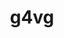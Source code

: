 ---
title: "g4vg"
layout: cache
categories: [package, develop]
meta: {"compilers": ["gcc@11.4.0", "gcc@13.2.0"], "num_specs": 100, "num_specs_by_stack": {"hep": 100, "root": 100}, "oss": ["ubuntu22.04", "ubuntu24.04"], "platforms": ["linux"], "stacks": ["hep", "root"], "targets": ["x86_64_v3"], "versions": ["1.0.4", "1.0.5"]}
spec_details: [{"compiler": "gcc@13.2.0", "hash": "27okaxyurng6elh7rsftyd6xd55hvmoi", "os": "ubuntu24.04", "platform": "linux", "size": "-", "stacks": ["hep", "root"], "target": "x86_64_v3", "variants": ["build_system=cmake", "build_type=Release", "~debug", "generator=make", "~ipo", "+shared"], "versions": ["1.0.5"]}, {"compiler": "gcc@11.4.0", "hash": "2ewihlhdb6y4vdafvp65yx5s5ad2slgs", "os": "ubuntu22.04", "platform": "linux", "size": "-", "stacks": ["hep", "root"], "target": "x86_64_v3", "variants": ["build_system=cmake", "build_type=Release", "~debug", "generator=make", "~ipo", "+shared"], "versions": ["1.0.4"]}, {"compiler": "gcc@11.4.0", "hash": "3ir4zhujojir5fxtr5ckycowhaaqgzle", "os": "ubuntu22.04", "platform": "linux", "size": "-", "stacks": ["hep", "root"], "target": "x86_64_v3", "variants": ["build_system=cmake", "build_type=Release", "~debug", "generator=make", "~ipo", "+shared"], "versions": ["1.0.4"]}, {"compiler": "gcc@11.4.0", "hash": "3nnaole4igoofwsvwctvp2d3f2ebrict", "os": "ubuntu22.04", "platform": "linux", "size": "-", "stacks": ["hep", "root"], "target": "x86_64_v3", "variants": ["build_system=cmake", "build_type=Release", "~debug", "generator=make", "~ipo", "+shared"], "versions": ["1.0.4"]}, {"compiler": "gcc@13.2.0", "hash": "3xe77tgavfsztbwjyrcevambnlq572b4", "os": "ubuntu24.04", "platform": "linux", "size": "-", "stacks": ["hep", "root"], "target": "x86_64_v3", "variants": ["build_system=cmake", "build_type=Release", "~debug", "generator=make", "~ipo", "+shared"], "versions": ["1.0.5"]}, {"compiler": "gcc@11.4.0", "hash": "4lawivlvf3wdmcyabuyslavft2zlv7b3", "os": "ubuntu22.04", "platform": "linux", "size": "-", "stacks": ["hep", "root"], "target": "x86_64_v3", "variants": ["build_system=cmake", "build_type=Release", "~debug", "generator=make", "~ipo", "+shared"], "versions": ["1.0.4"]}, {"compiler": "gcc@13.2.0", "hash": "4qkg2um5volbhrdow533l7n6d7jsvhij", "os": "ubuntu24.04", "platform": "linux", "size": "-", "stacks": ["hep", "root"], "target": "x86_64_v3", "variants": ["build_system=cmake", "build_type=Release", "~debug", "generator=make", "~ipo", "+shared"], "versions": ["1.0.4"]}, {"compiler": "gcc@13.2.0", "hash": "4vepqd4krwsamzx527qsd5fk2gouubfp", "os": "ubuntu24.04", "platform": "linux", "size": "-", "stacks": ["hep", "root"], "target": "x86_64_v3", "variants": ["build_system=cmake", "build_type=Release", "~debug", "generator=make", "~ipo", "+shared"], "versions": ["1.0.5"]}, {"compiler": "gcc@11.4.0", "hash": "5ruvlurme74u4kyw37akmkupcu4tremb", "os": "ubuntu22.04", "platform": "linux", "size": "-", "stacks": ["hep", "root"], "target": "x86_64_v3", "variants": ["build_system=cmake", "build_type=Release", "~debug", "generator=make", "~ipo", "+shared"], "versions": ["1.0.4"]}, {"compiler": "gcc@11.4.0", "hash": "5vdii356fjeirmtsxgt745fddryf6hlo", "os": "ubuntu22.04", "platform": "linux", "size": "-", "stacks": ["hep", "root"], "target": "x86_64_v3", "variants": ["build_system=cmake", "build_type=Release", "~debug", "generator=make", "~ipo", "+shared"], "versions": ["1.0.4"]}, {"compiler": "gcc@13.2.0", "hash": "6ie4xi4v32j3c6ygugho5j2xy4my7apu", "os": "ubuntu24.04", "platform": "linux", "size": "-", "stacks": ["hep", "root"], "target": "x86_64_v3", "variants": ["build_system=cmake", "build_type=Release", "~debug", "generator=make", "~ipo", "+shared"], "versions": ["1.0.5"]}, {"compiler": "gcc@11.4.0", "hash": "6ncucawayxnn6o7syfmz2efgw724x77i", "os": "ubuntu22.04", "platform": "linux", "size": "-", "stacks": ["hep", "root"], "target": "x86_64_v3", "variants": ["build_system=cmake", "build_type=Release", "~debug", "generator=make", "~ipo", "+shared"], "versions": ["1.0.4"]}, {"compiler": "gcc@11.4.0", "hash": "6pyrb2wxkrxn3gtzcjehmarbg7ethneh", "os": "ubuntu22.04", "platform": "linux", "size": "-", "stacks": ["hep", "root"], "target": "x86_64_v3", "variants": ["build_system=cmake", "build_type=Release", "~debug", "generator=make", "~ipo", "+shared"], "versions": ["1.0.4"]}, {"compiler": "gcc@13.2.0", "hash": "75uf5kozsfk4j7aaime2d6rrmgeudztz", "os": "ubuntu24.04", "platform": "linux", "size": "-", "stacks": ["hep", "root"], "target": "x86_64_v3", "variants": ["build_system=cmake", "build_type=Release", "~debug", "generator=make", "~ipo", "+shared"], "versions": ["1.0.5"]}, {"compiler": "gcc@13.2.0", "hash": "7ktgy75s7gb22shf7zd7tmykpcnsx34e", "os": "ubuntu24.04", "platform": "linux", "size": "-", "stacks": ["hep", "root"], "target": "x86_64_v3", "variants": ["build_system=cmake", "build_type=Release", "~debug", "generator=make", "~ipo", "+shared"], "versions": ["1.0.5"]}, {"compiler": "gcc@11.4.0", "hash": "a3ctgg6dhbyqfiuyfweliglb5dwjbvq4", "os": "ubuntu22.04", "platform": "linux", "size": "-", "stacks": ["hep", "root"], "target": "x86_64_v3", "variants": ["build_system=cmake", "build_type=Release", "~debug", "generator=make", "~ipo", "+shared"], "versions": ["1.0.4"]}, {"compiler": "gcc@11.4.0", "hash": "ac5s6ck72wpjlq7zbai4fnxyj47tefhz", "os": "ubuntu22.04", "platform": "linux", "size": "-", "stacks": ["hep", "root"], "target": "x86_64_v3", "variants": ["build_system=cmake", "build_type=Release", "~debug", "generator=make", "~ipo", "+shared"], "versions": ["1.0.4"]}, {"compiler": "gcc@13.2.0", "hash": "aifwx6snfvczgu7pbi7fgru2t4gzmkpx", "os": "ubuntu24.04", "platform": "linux", "size": "-", "stacks": ["hep", "root"], "target": "x86_64_v3", "variants": ["build_system=cmake", "build_type=Release", "~debug", "generator=make", "~ipo", "+shared"], "versions": ["1.0.5"]}, {"compiler": "gcc@13.2.0", "hash": "byazwdqqohskgt5epxwosnd5wdvd2kdc", "os": "ubuntu24.04", "platform": "linux", "size": "-", "stacks": ["hep", "root"], "target": "x86_64_v3", "variants": ["build_system=cmake", "build_type=Release", "~debug", "generator=make", "~ipo", "+shared"], "versions": ["1.0.5"]}, {"compiler": "gcc@11.4.0", "hash": "c7ebbd66i5qpv53xrskgc5fyrdrfyhvn", "os": "ubuntu22.04", "platform": "linux", "size": "-", "stacks": ["hep", "root"], "target": "x86_64_v3", "variants": ["build_system=cmake", "build_type=Release", "~debug", "generator=make", "~ipo", "+shared"], "versions": ["1.0.4"]}, {"compiler": "gcc@11.4.0", "hash": "ce5aagwdnjlybeykjxnqsok62pdhf27k", "os": "ubuntu22.04", "platform": "linux", "size": "-", "stacks": ["hep", "root"], "target": "x86_64_v3", "variants": ["build_system=cmake", "build_type=Release", "~debug", "generator=make", "~ipo", "+shared"], "versions": ["1.0.4"]}, {"compiler": "gcc@11.4.0", "hash": "dsic3dnhkf6q4grzpq7rztfdtr4t7cld", "os": "ubuntu22.04", "platform": "linux", "size": "-", "stacks": ["hep", "root"], "target": "x86_64_v3", "variants": ["build_system=cmake", "build_type=Release", "~debug", "generator=make", "~ipo", "+shared"], "versions": ["1.0.4"]}, {"compiler": "gcc@11.4.0", "hash": "e43ajoei6j4lpgsaf42mvfc2kbp35yrl", "os": "ubuntu22.04", "platform": "linux", "size": "-", "stacks": ["hep", "root"], "target": "x86_64_v3", "variants": ["build_system=cmake", "build_type=Release", "~debug", "generator=make", "~ipo", "+shared"], "versions": ["1.0.4"]}, {"compiler": "gcc@11.4.0", "hash": "ecqtckrss3gear5a5gbr2a6qb42wdvfh", "os": "ubuntu22.04", "platform": "linux", "size": "-", "stacks": ["hep", "root"], "target": "x86_64_v3", "variants": ["build_system=cmake", "build_type=Release", "~debug", "generator=make", "~ipo", "+shared"], "versions": ["1.0.4"]}, {"compiler": "gcc@11.4.0", "hash": "et7ucwp6zyk7jrhcw75a6z3sf5a6yoso", "os": "ubuntu22.04", "platform": "linux", "size": "-", "stacks": ["hep", "root"], "target": "x86_64_v3", "variants": ["build_system=cmake", "build_type=Release", "~debug", "generator=make", "~ipo", "+shared"], "versions": ["1.0.4"]}, {"compiler": "gcc@13.2.0", "hash": "eyzpyzt2cwyga7dfdt4fs3kvlnwrm6bz", "os": "ubuntu24.04", "platform": "linux", "size": "-", "stacks": ["hep", "root"], "target": "x86_64_v3", "variants": ["build_system=cmake", "build_type=Release", "~debug", "generator=make", "~ipo", "+shared"], "versions": ["1.0.5"]}, {"compiler": "gcc@13.2.0", "hash": "f5k5ontwzj44nfhsyb65fquiu2uq5els", "os": "ubuntu24.04", "platform": "linux", "size": "-", "stacks": ["hep", "root"], "target": "x86_64_v3", "variants": ["build_system=cmake", "build_type=Release", "~debug", "generator=make", "~ipo", "+shared"], "versions": ["1.0.5"]}, {"compiler": "gcc@11.4.0", "hash": "f7m2mluf55yp3vvn5rhvhxjyqdpl7rna", "os": "ubuntu22.04", "platform": "linux", "size": "-", "stacks": ["hep", "root"], "target": "x86_64_v3", "variants": ["build_system=cmake", "build_type=Release", "~debug", "generator=make", "~ipo", "+shared"], "versions": ["1.0.4"]}, {"compiler": "gcc@13.2.0", "hash": "fbhw3h4uyohbcmnxicd5gsyacror3ji4", "os": "ubuntu24.04", "platform": "linux", "size": "-", "stacks": ["hep", "root"], "target": "x86_64_v3", "variants": ["build_system=cmake", "build_type=Release", "~debug", "generator=make", "~ipo", "+shared"], "versions": ["1.0.5"]}, {"compiler": "gcc@11.4.0", "hash": "fcbvbipzywz7vxwrwgs43ky3tz56t3kw", "os": "ubuntu22.04", "platform": "linux", "size": "-", "stacks": ["hep", "root"], "target": "x86_64_v3", "variants": ["build_system=cmake", "build_type=Release", "~debug", "generator=make", "~ipo", "+shared"], "versions": ["1.0.4"]}, {"compiler": "gcc@13.2.0", "hash": "fi6e45wr5fcfhmxr4oaghay67ei6az4o", "os": "ubuntu24.04", "platform": "linux", "size": "-", "stacks": ["hep", "root"], "target": "x86_64_v3", "variants": ["build_system=cmake", "build_type=Release", "~debug", "generator=make", "~ipo", "+shared"], "versions": ["1.0.4"]}, {"compiler": "gcc@13.2.0", "hash": "fjeuez24cmbn5judmzmtdhdm2vlxaahj", "os": "ubuntu24.04", "platform": "linux", "size": "-", "stacks": ["hep", "root"], "target": "x86_64_v3", "variants": ["build_system=cmake", "build_type=Release", "~debug", "generator=make", "~ipo", "+shared"], "versions": ["1.0.5"]}, {"compiler": "gcc@13.2.0", "hash": "gowbnogrq3hgl7wnovlnpdbet3w2nwfm", "os": "ubuntu24.04", "platform": "linux", "size": "-", "stacks": ["hep", "root"], "target": "x86_64_v3", "variants": ["build_system=cmake", "build_type=Release", "~debug", "generator=make", "~ipo", "+shared"], "versions": ["1.0.4"]}, {"compiler": "gcc@11.4.0", "hash": "gz2vg5dyg6g46pcsbr6g57fmjx45jsjh", "os": "ubuntu22.04", "platform": "linux", "size": "-", "stacks": ["hep", "root"], "target": "x86_64_v3", "variants": ["build_system=cmake", "build_type=Release", "~debug", "generator=make", "~ipo", "+shared"], "versions": ["1.0.4"]}, {"compiler": "gcc@11.4.0", "hash": "h7s6jds34bkswf7k2bstflu43tr3oilv", "os": "ubuntu22.04", "platform": "linux", "size": "-", "stacks": ["hep", "root"], "target": "x86_64_v3", "variants": ["build_system=cmake", "build_type=Release", "~debug", "generator=make", "~ipo", "+shared"], "versions": ["1.0.4"]}, {"compiler": "gcc@13.2.0", "hash": "hjzy4r2ykgoede5vd56qbsx54v4mtw6w", "os": "ubuntu24.04", "platform": "linux", "size": "-", "stacks": ["hep", "root"], "target": "x86_64_v3", "variants": ["build_system=cmake", "build_type=Release", "~debug", "generator=make", "~ipo", "+shared"], "versions": ["1.0.5"]}, {"compiler": "gcc@13.2.0", "hash": "hltknwai5m2xfcqxupjlc6nbz3hoycei", "os": "ubuntu24.04", "platform": "linux", "size": "-", "stacks": ["hep", "root"], "target": "x86_64_v3", "variants": ["build_system=cmake", "build_type=Release", "~debug", "generator=make", "~ipo", "+shared"], "versions": ["1.0.5"]}, {"compiler": "gcc@11.4.0", "hash": "i6jxgw4a2apby6dwkn4lz36juqtwe2e7", "os": "ubuntu22.04", "platform": "linux", "size": "-", "stacks": ["hep", "root"], "target": "x86_64_v3", "variants": ["build_system=cmake", "build_type=Release", "~debug", "generator=make", "~ipo", "+shared"], "versions": ["1.0.4"]}, {"compiler": "gcc@13.2.0", "hash": "ikhxgedvt2poweaqaflefvpzt35f7rg7", "os": "ubuntu24.04", "platform": "linux", "size": "-", "stacks": ["hep", "root"], "target": "x86_64_v3", "variants": ["build_system=cmake", "build_type=Release", "~debug", "generator=make", "~ipo", "+shared"], "versions": ["1.0.5"]}, {"compiler": "gcc@13.2.0", "hash": "ixva6wlkqscpous5pm6i2n3k3g5gpei7", "os": "ubuntu24.04", "platform": "linux", "size": "-", "stacks": ["hep", "root"], "target": "x86_64_v3", "variants": ["build_system=cmake", "build_type=Release", "~debug", "generator=make", "~ipo", "+shared"], "versions": ["1.0.5"]}, {"compiler": "gcc@13.2.0", "hash": "jeiuzniodrwjxvyh46u7fbhocz2yp7c2", "os": "ubuntu24.04", "platform": "linux", "size": "-", "stacks": ["hep", "root"], "target": "x86_64_v3", "variants": ["build_system=cmake", "build_type=Release", "~debug", "generator=make", "~ipo", "+shared"], "versions": ["1.0.5"]}, {"compiler": "gcc@13.2.0", "hash": "kh7mpkhg3ttxkjjlrk5tyhih5qrkpc4r", "os": "ubuntu24.04", "platform": "linux", "size": "-", "stacks": ["hep", "root"], "target": "x86_64_v3", "variants": ["build_system=cmake", "build_type=Release", "~debug", "generator=make", "~ipo", "+shared"], "versions": ["1.0.5"]}, {"compiler": "gcc@13.2.0", "hash": "lab7j3mouad66qpnzu6qcjvye25qoll5", "os": "ubuntu24.04", "platform": "linux", "size": "-", "stacks": ["hep", "root"], "target": "x86_64_v3", "variants": ["build_system=cmake", "build_type=Release", "~debug", "generator=make", "~ipo", "+shared"], "versions": ["1.0.5"]}, {"compiler": "gcc@13.2.0", "hash": "ltvblxmchfqonpjea4qldak7lxnbelkz", "os": "ubuntu24.04", "platform": "linux", "size": "-", "stacks": ["hep", "root"], "target": "x86_64_v3", "variants": ["build_system=cmake", "build_type=Release", "~debug", "generator=make", "~ipo", "+shared"], "versions": ["1.0.4"]}, {"compiler": "gcc@11.4.0", "hash": "lw7ee237fldpeemne6s2sidiyx6bnfoy", "os": "ubuntu22.04", "platform": "linux", "size": "-", "stacks": ["hep", "root"], "target": "x86_64_v3", "variants": ["build_system=cmake", "build_type=Release", "~debug", "generator=make", "~ipo", "+shared"], "versions": ["1.0.4"]}, {"compiler": "gcc@11.4.0", "hash": "m6l2gmer5rrio7bbnwfqphg73bd2iybv", "os": "ubuntu22.04", "platform": "linux", "size": "-", "stacks": ["hep", "root"], "target": "x86_64_v3", "variants": ["build_system=cmake", "build_type=Release", "~debug", "generator=make", "~ipo", "+shared"], "versions": ["1.0.4"]}, {"compiler": "gcc@11.4.0", "hash": "mc3ujeg4unylqdlhljtrrlhddgrvbb3e", "os": "ubuntu22.04", "platform": "linux", "size": "-", "stacks": ["hep", "root"], "target": "x86_64_v3", "variants": ["build_system=cmake", "build_type=Release", "~debug", "generator=make", "~ipo", "+shared"], "versions": ["1.0.4"]}, {"compiler": "gcc@11.4.0", "hash": "mrq5o3f3jrsfjmidxxtbhqkjiqhsz36n", "os": "ubuntu22.04", "platform": "linux", "size": "-", "stacks": ["hep", "root"], "target": "x86_64_v3", "variants": ["build_system=cmake", "build_type=Release", "~debug", "generator=make", "~ipo", "+shared"], "versions": ["1.0.4"]}, {"compiler": "gcc@11.4.0", "hash": "msmm4eb5jsvlbvfbcx6sznjd2ez6emzs", "os": "ubuntu22.04", "platform": "linux", "size": "-", "stacks": ["hep", "root"], "target": "x86_64_v3", "variants": ["build_system=cmake", "build_type=Release", "~debug", "generator=make", "~ipo", "+shared"], "versions": ["1.0.4"]}, {"compiler": "gcc@13.2.0", "hash": "mx7yayphnodpesoayjn64dgd2ab7wv56", "os": "ubuntu24.04", "platform": "linux", "size": "-", "stacks": ["hep", "root"], "target": "x86_64_v3", "variants": ["build_system=cmake", "build_type=Release", "~debug", "generator=make", "~ipo", "+shared"], "versions": ["1.0.5"]}, {"compiler": "gcc@11.4.0", "hash": "mxmvtuj4lbj7jcqorcskpk5cvj7dds2l", "os": "ubuntu22.04", "platform": "linux", "size": "-", "stacks": ["hep", "root"], "target": "x86_64_v3", "variants": ["build_system=cmake", "build_type=Release", "~debug", "generator=make", "~ipo", "+shared"], "versions": ["1.0.4"]}, {"compiler": "gcc@13.2.0", "hash": "ngvqblwny7ex3v3njvqsugkrkdh7p7no", "os": "ubuntu24.04", "platform": "linux", "size": "-", "stacks": ["hep", "root"], "target": "x86_64_v3", "variants": ["build_system=cmake", "build_type=Release", "~debug", "generator=make", "~ipo", "+shared"], "versions": ["1.0.5"]}, {"compiler": "gcc@13.2.0", "hash": "nicztn6o4ubpxqmikm3t4cehyjxr5z4x", "os": "ubuntu24.04", "platform": "linux", "size": "-", "stacks": ["hep", "root"], "target": "x86_64_v3", "variants": ["build_system=cmake", "build_type=Release", "~debug", "generator=make", "~ipo", "+shared"], "versions": ["1.0.5"]}, {"compiler": "gcc@13.2.0", "hash": "npdbsgh53arsts2d4yikfyw3p5txv4ir", "os": "ubuntu24.04", "platform": "linux", "size": "-", "stacks": ["hep", "root"], "target": "x86_64_v3", "variants": ["build_system=cmake", "build_type=Release", "~debug", "generator=make", "~ipo", "+shared"], "versions": ["1.0.5"]}, {"compiler": "gcc@11.4.0", "hash": "o446qwzbjzrpehwgiskrxm63o7cim5i4", "os": "ubuntu22.04", "platform": "linux", "size": "-", "stacks": ["hep", "root"], "target": "x86_64_v3", "variants": ["build_system=cmake", "build_type=Release", "~debug", "generator=make", "~ipo", "+shared"], "versions": ["1.0.4"]}, {"compiler": "gcc@11.4.0", "hash": "optzggnspny7abdsoxipds35t6wbwtrx", "os": "ubuntu22.04", "platform": "linux", "size": "-", "stacks": ["hep", "root"], "target": "x86_64_v3", "variants": ["build_system=cmake", "build_type=Release", "~debug", "generator=make", "~ipo", "+shared"], "versions": ["1.0.4"]}, {"compiler": "gcc@13.2.0", "hash": "owt7wjed5kctcbokjbmmhzqxq4ggku3p", "os": "ubuntu24.04", "platform": "linux", "size": "-", "stacks": ["hep", "root"], "target": "x86_64_v3", "variants": ["build_system=cmake", "build_type=Release", "~debug", "generator=make", "~ipo", "+shared"], "versions": ["1.0.5"]}, {"compiler": "gcc@13.2.0", "hash": "p3a2afxvyjrfauu757qqnpd4dbzbue5k", "os": "ubuntu24.04", "platform": "linux", "size": "-", "stacks": ["hep", "root"], "target": "x86_64_v3", "variants": ["build_system=cmake", "build_type=Release", "~debug", "generator=make", "~ipo", "+shared"], "versions": ["1.0.5"]}, {"compiler": "gcc@11.4.0", "hash": "p3tx3el3d55m3agmiha56swxq57x65kf", "os": "ubuntu22.04", "platform": "linux", "size": "-", "stacks": ["hep", "root"], "target": "x86_64_v3", "variants": ["build_system=cmake", "build_type=Release", "~debug", "generator=make", "~ipo", "+shared"], "versions": ["1.0.4"]}, {"compiler": "gcc@11.4.0", "hash": "p5zvpqgrkcqb3eq6ulvxxm5o3r2avx5a", "os": "ubuntu22.04", "platform": "linux", "size": "-", "stacks": ["hep", "root"], "target": "x86_64_v3", "variants": ["build_system=cmake", "build_type=Release", "~debug", "generator=make", "~ipo", "+shared"], "versions": ["1.0.4"]}, {"compiler": "gcc@11.4.0", "hash": "p6h7gdwr7iq3a6pfwiarpwdjrx7tpfgw", "os": "ubuntu22.04", "platform": "linux", "size": "-", "stacks": ["hep", "root"], "target": "x86_64_v3", "variants": ["build_system=cmake", "build_type=Release", "~debug", "generator=make", "~ipo", "+shared"], "versions": ["1.0.4"]}, {"compiler": "gcc@11.4.0", "hash": "pd25gqx6kbkmyqlehq3smot7nwbbcyah", "os": "ubuntu22.04", "platform": "linux", "size": "-", "stacks": ["hep", "root"], "target": "x86_64_v3", "variants": ["build_system=cmake", "build_type=Release", "~debug", "generator=make", "~ipo", "+shared"], "versions": ["1.0.4"]}, {"compiler": "gcc@11.4.0", "hash": "pu7rzbryolw3viuwf4gkkche3q4ehx33", "os": "ubuntu22.04", "platform": "linux", "size": "-", "stacks": ["hep", "root"], "target": "x86_64_v3", "variants": ["build_system=cmake", "build_type=Release", "~debug", "generator=make", "~ipo", "+shared"], "versions": ["1.0.4"]}, {"compiler": "gcc@11.4.0", "hash": "pxwavqpvz7mmv532q5g3ghwlb7xckxai", "os": "ubuntu22.04", "platform": "linux", "size": "-", "stacks": ["hep", "root"], "target": "x86_64_v3", "variants": ["build_system=cmake", "build_type=Release", "~debug", "generator=make", "~ipo", "+shared"], "versions": ["1.0.4"]}, {"compiler": "gcc@13.2.0", "hash": "qpocirmecqdztewh3fvywa7dvwh6qlzo", "os": "ubuntu24.04", "platform": "linux", "size": "-", "stacks": ["hep", "root"], "target": "x86_64_v3", "variants": ["build_system=cmake", "build_type=Release", "~debug", "generator=make", "~ipo", "+shared"], "versions": ["1.0.5"]}, {"compiler": "gcc@13.2.0", "hash": "qxe45atbo57iscg3sxqhcm3dmtx6a3k4", "os": "ubuntu24.04", "platform": "linux", "size": "-", "stacks": ["hep", "root"], "target": "x86_64_v3", "variants": ["build_system=cmake", "build_type=Release", "~debug", "generator=make", "~ipo", "+shared"], "versions": ["1.0.5"]}, {"compiler": "gcc@11.4.0", "hash": "rdx2efian6n6cscmgxrsazdre4yk6vwz", "os": "ubuntu22.04", "platform": "linux", "size": "-", "stacks": ["hep", "root"], "target": "x86_64_v3", "variants": ["build_system=cmake", "build_type=Release", "~debug", "generator=make", "~ipo", "+shared"], "versions": ["1.0.4"]}, {"compiler": "gcc@11.4.0", "hash": "rsghfrzerzz2cvp7rbskcs2jm2da7b6w", "os": "ubuntu22.04", "platform": "linux", "size": "-", "stacks": ["hep", "root"], "target": "x86_64_v3", "variants": ["build_system=cmake", "build_type=Release", "~debug", "generator=make", "~ipo", "+shared"], "versions": ["1.0.4"]}, {"compiler": "gcc@11.4.0", "hash": "skionbobn44bflid5rgbldiipxrxxluy", "os": "ubuntu22.04", "platform": "linux", "size": "-", "stacks": ["hep", "root"], "target": "x86_64_v3", "variants": ["build_system=cmake", "build_type=Release", "~debug", "generator=make", "~ipo", "+shared"], "versions": ["1.0.4"]}, {"compiler": "gcc@13.2.0", "hash": "sqtawpokiqo7gdvmb4scomfeuwfurtkh", "os": "ubuntu24.04", "platform": "linux", "size": "-", "stacks": ["hep", "root"], "target": "x86_64_v3", "variants": ["build_system=cmake", "build_type=Release", "~debug", "generator=make", "~ipo", "+shared"], "versions": ["1.0.4"]}, {"compiler": "gcc@13.2.0", "hash": "sz6cowg5asqlws5ntc7t2tw7quem5hem", "os": "ubuntu24.04", "platform": "linux", "size": "-", "stacks": ["hep", "root"], "target": "x86_64_v3", "variants": ["build_system=cmake", "build_type=Release", "~debug", "generator=make", "~ipo", "+shared"], "versions": ["1.0.5"]}, {"compiler": "gcc@11.4.0", "hash": "thxcgtcgsw24jfuza4dw5vwgtsymbng5", "os": "ubuntu22.04", "platform": "linux", "size": "-", "stacks": ["hep", "root"], "target": "x86_64_v3", "variants": ["build_system=cmake", "build_type=Release", "~debug", "generator=make", "~ipo", "+shared"], "versions": ["1.0.4"]}, {"compiler": "gcc@13.2.0", "hash": "tkii3llctbnghgw4nsxeorb36avdgfic", "os": "ubuntu24.04", "platform": "linux", "size": "-", "stacks": ["hep", "root"], "target": "x86_64_v3", "variants": ["build_system=cmake", "build_type=Release", "~debug", "generator=make", "~ipo", "+shared"], "versions": ["1.0.5"]}, {"compiler": "gcc@11.4.0", "hash": "u24uckt6prvdrfpimleanhoetwo7dft5", "os": "ubuntu22.04", "platform": "linux", "size": "-", "stacks": ["hep", "root"], "target": "x86_64_v3", "variants": ["build_system=cmake", "build_type=Release", "~debug", "generator=make", "~ipo", "+shared"], "versions": ["1.0.4"]}, {"compiler": "gcc@11.4.0", "hash": "u2bwxtcgges2y326w5iny5iauznv3i64", "os": "ubuntu22.04", "platform": "linux", "size": "-", "stacks": ["hep", "root"], "target": "x86_64_v3", "variants": ["build_system=cmake", "build_type=Release", "~debug", "generator=make", "~ipo", "+shared"], "versions": ["1.0.4"]}, {"compiler": "gcc@13.2.0", "hash": "uhrb4avhjoxzlfrnt6txmypy4zwblk4k", "os": "ubuntu24.04", "platform": "linux", "size": "-", "stacks": ["hep", "root"], "target": "x86_64_v3", "variants": ["build_system=cmake", "build_type=Release", "~debug", "generator=make", "~ipo", "+shared"], "versions": ["1.0.5"]}, {"compiler": "gcc@11.4.0", "hash": "ut6wqyy65l5cilhph7moqwduftnrdkno", "os": "ubuntu22.04", "platform": "linux", "size": "-", "stacks": ["hep", "root"], "target": "x86_64_v3", "variants": ["build_system=cmake", "build_type=Release", "~debug", "generator=make", "~ipo", "+shared"], "versions": ["1.0.4"]}, {"compiler": "gcc@13.2.0", "hash": "v2zeevokhckovccqfsmec2kxui23blkz", "os": "ubuntu24.04", "platform": "linux", "size": "-", "stacks": ["hep", "root"], "target": "x86_64_v3", "variants": ["build_system=cmake", "build_type=Release", "~debug", "generator=make", "~ipo", "+shared"], "versions": ["1.0.5"]}, {"compiler": "gcc@11.4.0", "hash": "vdedonaqwgxmesjdl3vovwsxxluv4k7n", "os": "ubuntu22.04", "platform": "linux", "size": "-", "stacks": ["hep", "root"], "target": "x86_64_v3", "variants": ["build_system=cmake", "build_type=Release", "~debug", "generator=make", "~ipo", "+shared"], "versions": ["1.0.4"]}, {"compiler": "gcc@13.2.0", "hash": "vdk3psexp43hwekhe23b7usaskuhq37i", "os": "ubuntu24.04", "platform": "linux", "size": "-", "stacks": ["hep", "root"], "target": "x86_64_v3", "variants": ["build_system=cmake", "build_type=Release", "~debug", "generator=make", "~ipo", "+shared"], "versions": ["1.0.5"]}, {"compiler": "gcc@11.4.0", "hash": "vhg4uoivauys3knavki6nbvqebuuhecc", "os": "ubuntu22.04", "platform": "linux", "size": "-", "stacks": ["hep", "root"], "target": "x86_64_v3", "variants": ["build_system=cmake", "build_type=Release", "~debug", "generator=make", "~ipo", "+shared"], "versions": ["1.0.4"]}, {"compiler": "gcc@13.2.0", "hash": "vn37q2xsncfseuxhrheo3m33hxbhtlx3", "os": "ubuntu24.04", "platform": "linux", "size": "-", "stacks": ["hep", "root"], "target": "x86_64_v3", "variants": ["build_system=cmake", "build_type=Release", "~debug", "generator=make", "~ipo", "+shared"], "versions": ["1.0.5"]}, {"compiler": "gcc@13.2.0", "hash": "w4gaipr2ty7jjzf2nq642uolwdv5s425", "os": "ubuntu24.04", "platform": "linux", "size": "-", "stacks": ["hep", "root"], "target": "x86_64_v3", "variants": ["build_system=cmake", "build_type=Release", "~debug", "generator=make", "~ipo", "+shared"], "versions": ["1.0.5"]}, {"compiler": "gcc@13.2.0", "hash": "w4qdhcrp3234spfq2jdstw2ueremrxzg", "os": "ubuntu24.04", "platform": "linux", "size": "-", "stacks": ["hep", "root"], "target": "x86_64_v3", "variants": ["build_system=cmake", "build_type=Release", "~debug", "generator=make", "~ipo", "+shared"], "versions": ["1.0.5"]}, {"compiler": "gcc@11.4.0", "hash": "wc6xuyapl4hi36kdepge2jperavevnyj", "os": "ubuntu22.04", "platform": "linux", "size": "-", "stacks": ["hep", "root"], "target": "x86_64_v3", "variants": ["build_system=cmake", "build_type=Release", "~debug", "generator=make", "~ipo", "+shared"], "versions": ["1.0.4"]}, {"compiler": "gcc@11.4.0", "hash": "wodoohqkpttiuln4rthq527h55kfjizi", "os": "ubuntu22.04", "platform": "linux", "size": "-", "stacks": ["hep", "root"], "target": "x86_64_v3", "variants": ["build_system=cmake", "build_type=Release", "~debug", "generator=make", "~ipo", "+shared"], "versions": ["1.0.4"]}, {"compiler": "gcc@13.2.0", "hash": "wtbjydq46nvmdfjr6dn7woqgqmbz5fp4", "os": "ubuntu24.04", "platform": "linux", "size": "-", "stacks": ["hep", "root"], "target": "x86_64_v3", "variants": ["build_system=cmake", "build_type=Release", "~debug", "generator=make", "~ipo", "+shared"], "versions": ["1.0.5"]}, {"compiler": "gcc@13.2.0", "hash": "x6jtweerxtqn7557t4qwjzstvgd3c5gr", "os": "ubuntu24.04", "platform": "linux", "size": "-", "stacks": ["hep", "root"], "target": "x86_64_v3", "variants": ["build_system=cmake", "build_type=Release", "~debug", "generator=make", "~ipo", "+shared"], "versions": ["1.0.5"]}, {"compiler": "gcc@11.4.0", "hash": "xriz7jvq3kmfu772yxuby5zri4g2e3iy", "os": "ubuntu22.04", "platform": "linux", "size": "-", "stacks": ["hep", "root"], "target": "x86_64_v3", "variants": ["build_system=cmake", "build_type=Release", "~debug", "generator=make", "~ipo", "+shared"], "versions": ["1.0.4"]}, {"compiler": "gcc@13.2.0", "hash": "xymvqnukxjaidocflsvpdr4gcrw5jvhf", "os": "ubuntu24.04", "platform": "linux", "size": "-", "stacks": ["hep", "root"], "target": "x86_64_v3", "variants": ["build_system=cmake", "build_type=Release", "~debug", "generator=make", "~ipo", "+shared"], "versions": ["1.0.5"]}, {"compiler": "gcc@13.2.0", "hash": "yf4lvcwfphpfdrmx2j7qiecwou7nutw7", "os": "ubuntu24.04", "platform": "linux", "size": "-", "stacks": ["hep", "root"], "target": "x86_64_v3", "variants": ["build_system=cmake", "build_type=Release", "~debug", "generator=make", "~ipo", "+shared"], "versions": ["1.0.5"]}, {"compiler": "gcc@11.4.0", "hash": "yh6xkozb4xrwol4sdh2mglfdhwna4oiq", "os": "ubuntu22.04", "platform": "linux", "size": "-", "stacks": ["hep", "root"], "target": "x86_64_v3", "variants": ["build_system=cmake", "build_type=Release", "~debug", "generator=make", "~ipo", "+shared"], "versions": ["1.0.4"]}, {"compiler": "gcc@11.4.0", "hash": "yieyeu55np4jgyodoajlamyenqgvyoxc", "os": "ubuntu22.04", "platform": "linux", "size": "-", "stacks": ["hep", "root"], "target": "x86_64_v3", "variants": ["build_system=cmake", "build_type=Release", "~debug", "generator=make", "~ipo", "+shared"], "versions": ["1.0.4"]}, {"compiler": "gcc@11.4.0", "hash": "yj6wjpi3wzkmdyr5xnw5m4prfktkoog3", "os": "ubuntu22.04", "platform": "linux", "size": "-", "stacks": ["hep", "root"], "target": "x86_64_v3", "variants": ["build_system=cmake", "build_type=Release", "~debug", "generator=make", "~ipo", "+shared"], "versions": ["1.0.4"]}, {"compiler": "gcc@13.2.0", "hash": "ywgyfezgem3oxpkrolyhthsflrkkw4u7", "os": "ubuntu24.04", "platform": "linux", "size": "-", "stacks": ["hep", "root"], "target": "x86_64_v3", "variants": ["build_system=cmake", "build_type=Release", "~debug", "generator=make", "~ipo", "+shared"], "versions": ["1.0.4"]}, {"compiler": "gcc@13.2.0", "hash": "yzky2fm3itejj23f4p5scqkjvvfogdtr", "os": "ubuntu24.04", "platform": "linux", "size": "-", "stacks": ["hep", "root"], "target": "x86_64_v3", "variants": ["build_system=cmake", "build_type=Release", "~debug", "generator=make", "~ipo", "+shared"], "versions": ["1.0.5"]}, {"compiler": "gcc@11.4.0", "hash": "z2fnqc364lvpaobljyojujzbl2aiphzi", "os": "ubuntu22.04", "platform": "linux", "size": "-", "stacks": ["hep", "root"], "target": "x86_64_v3", "variants": ["build_system=cmake", "build_type=Release", "~debug", "generator=make", "~ipo", "+shared"], "versions": ["1.0.4"]}, {"compiler": "gcc@11.4.0", "hash": "zhcm63flbua3biwtnaouibu3zskg2tvj", "os": "ubuntu22.04", "platform": "linux", "size": "-", "stacks": ["hep", "root"], "target": "x86_64_v3", "variants": ["build_system=cmake", "build_type=Release", "~debug", "generator=make", "~ipo", "+shared"], "versions": ["1.0.4"]}, {"compiler": "gcc@11.4.0", "hash": "zk2mzcmtgxzirnxfto7d2y3f32arzqxv", "os": "ubuntu22.04", "platform": "linux", "size": "-", "stacks": ["hep", "root"], "target": "x86_64_v3", "variants": ["build_system=cmake", "build_type=Release", "~debug", "generator=make", "~ipo", "+shared"], "versions": ["1.0.4"]}, {"compiler": "gcc@11.4.0", "hash": "zydjmtgc3ktoh6h7ljskpmml2efnp7zu", "os": "ubuntu22.04", "platform": "linux", "size": "-", "stacks": ["hep", "root"], "target": "x86_64_v3", "variants": ["build_system=cmake", "build_type=Release", "~debug", "generator=make", "~ipo", "+shared"], "versions": ["1.0.4"]}]
---